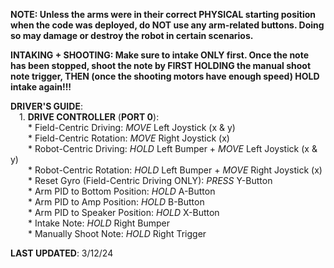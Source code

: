 **NOTE: Unless the arms were in their correct PHYSICAL starting position when the code was deployed, do NOT use any arm-related buttons. Doing so may damage or destroy the robot in certain scenarios.**

**INTAKING + SHOOTING: Make sure to intake ONLY first. Once the note has been stopped, shoot the note by FIRST HOLDING the manual shoot note trigger, THEN (once the shooting motors have enough speed) HOLD intake again!!!**

**DRIVER'S GUIDE**:  <br> 
&ensp;&ensp;1. **DRIVE CONTROLLER** (**PORT 0**):  <br> 
&ensp;&ensp;&ensp;&ensp;* Field-Centric Driving: *MOVE* Left Joystick (x & y)  <br> 
&ensp;&ensp;&ensp;&ensp;* Field-Centric Rotation: *MOVE* Right Joystick (x)  <br> 
&ensp;&ensp;&ensp;&ensp;* Robot-Centric Driving: *HOLD* Left Bumper + *MOVE* Left Joystick (x & y)  <br> 
&ensp;&ensp;&ensp;&ensp;* Robot-Centric Rotation: *HOLD* Left Bumper + *MOVE* Right Joystick (x)  <br> 
&ensp;&ensp;&ensp;&ensp;* Reset Gyro (Field-Centric Driving ONLY): *PRESS* Y-Button  <br> 
&ensp;&ensp;&ensp;&ensp;* Arm PID to Bottom Position: *HOLD* A-Button  <br> 
&ensp;&ensp;&ensp;&ensp;* Arm PID to Amp Position: *HOLD* B-Button  <br> 
&ensp;&ensp;&ensp;&ensp;* Arm PID to Speaker Position: *HOLD* X-Button  <br> 
&ensp;&ensp;&ensp;&ensp;* Intake Note: *HOLD* Right Bumper  <br> 
&ensp;&ensp;&ensp;&ensp;* Manually Shoot Note: *HOLD* Right Trigger  <br> 

**LAST UPDATED**: 3/12/24
